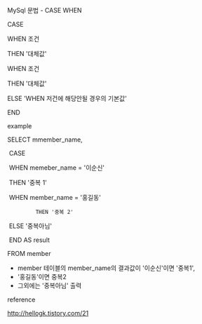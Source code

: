 MySql 문법 - CASE WHEN

CASE

WHEN 조건

THEN '대체값'

WHEN 조건

THEN '대체값'

ELSE  'WHEN 저건에 해당안될 경우의 기본값'

END



example

SELECT mmember_name,

​	      CASE

​		   WHEN memeber_name = '이순신'

​		    THEN '중복 1'

​		    WHEN member_name = '홍길동'

 		     THEN '중복 2'

​		     ELSE '중복아님'

​             END AS result

FROM member

* member 테이블의 member_name의 결과값이 '이순신'이면 '중복1',
* '홍길동'이면 중복2
* 그외에는 '중복아님' 출력



reference

http://hellogk.tistory.com/21